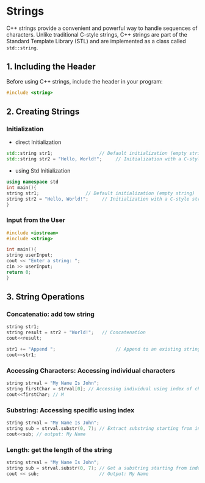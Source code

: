 # Strings
C++ strings provide a convenient and powerful way to handle sequences of characters. Unlike traditional C-style strings, C++ strings are part of the Standard Template Library (STL) and are implemented as a class called `std::string`. 

## 1. Including the <string> Header
Before using C++ strings, include the <string> header in your program:

```cpp
#include <string>
```

## 2. Creating Strings
###  Initialization
* direct Initialization
```c++
std::string str1;                 // Default initialization (empty string)
std::string str2 = "Hello, World!";     // Initialization with a C-style string
```
* using Std Initialization
```c++
using namespace std
int main(){
string str1;                 // Default initialization (empty string)
string str2 = "Hello, World!";     // Initialization with a C-style string
}
```

### Input from the User
```cpp
#include <iostream>
#include <string>

int main(){
string userInput;
cout << "Enter a string: ";
cin >> userInput;
return 0;
}
```

## 3. String Operations

### Concatenatio: add tow string
```cpp
string str1;
string result = str2 + "World!";   // Concatenation
cout<<result;

str1 += "Append ";                      // Append to an existing string
cout<<str1;
```
### Accessing Characters: Accessing individual characters
```cpp
string strval = "My Name Is John";
string firstChar = strval[0]; // Accessing individual using index of characters. 
cout<<firstChar; // M
```

### Substring: Accessing specific using index
```cpp
string strval = "My Name Is John";
string sub = strval.substr(0, 7); // Extract substring starting from index 0 with length 5
cout<<sub; // output: My Name
```
### Length: get the length of the string
```cpp
string strval = "My Name Is John";
string sub = strval.substr(0, 7); // Get a substring starting from index 0 with length 7
cout << sub;                      // Output: My Name
```